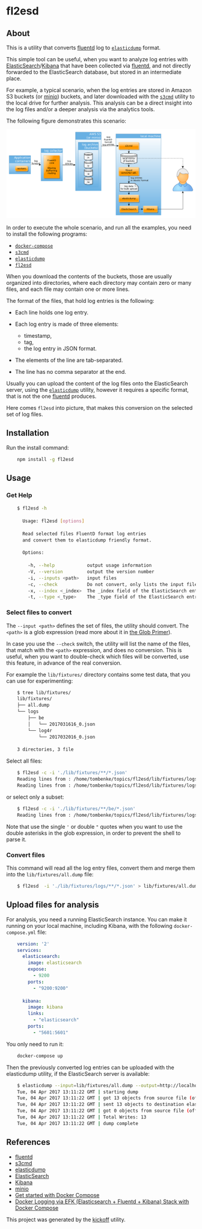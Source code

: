 fl2esd
======

## About

This is a utility that converts [fluentd](http://www.fluentd.org/) log to [`elasticdump`](https://www.npmjs.com/package/elasticdump) format.

This simple tool can be useful, when you want to analyze log entries with 
[ElasticSearch](https://www.elastic.co/)/[Kibana](https://www.elastic.co/products/kibana) that have been collected via [fluentd](http://www.fluentd.org/),
and not directly forwarded to the ElasticSearch database, but stored in an intermediate place.

For example, a typical scenario, when the log entries are stored in Amazon S3 buckets (or [minio](https://github.com/minio)) buckets,
and later downloaded with the [`s3cmd`](http://s3tools.org/s3cmd) utility to the local drive for further analysis.
This analysis can be a direct insight into the log files and/or a deeper analysis via the analytics tools.

The following figure demonstrates this scenario:

![Local EFK stack](docs/local_EFK_stack.png)

In order to execute the whole scenario, and run all the examples, you need to install the following programs:

- [`docker-compose`](https://docs.docker.com/compose/gettingstarted/)
- [`s3cmd`](http://s3tools.org/s3cmd)
- [`elasticdump`](https://www.npmjs.com/package/elasticdump)
- [`fl2esd`](https://github.com/tombenke/fl2esd)

When you download the contents of the buckets, those are usually organized into directories, 
where each directory may contain zero or many files, and each file may contain one or more lines.

The format of the files, that hold log entries is the following:

- Each line holds one log entry.
- Each log entry is made of three elements:
    - timestamp,
    - tag,
    - the log entry in JSON format.

- The elements of the line are tab-separated.
- The line has no comma separator at the end.

Usually you can upload the content of the log files onto the ElasticSearch server,
using the [`elasticdump`](https://www.npmjs.com/package/elasticdump) utility,
however it requires a specific format, that is not the one [fluentd](http://www.fluentd.org/) produces.

Here comes `fl2esd` into picture, that makes this conversion on the selected set of log files.


## Installation

Run the install command:

```bash
    npm install -g fl2esd
```

## Usage

### Get Help

```bash
    $ fl2esd -h
    
      Usage: fl2esd [options]

      Read selected files FluentD format log entries
      and convert them to elasticdump friendly format.

      Options:

        -h, --help            output usage information
        -V, --version         output the version number
        -i, --inputs <path>   input files
        -c, --check           Do not convert, only lists the input files found by pattern
        -x, --index <_index>  The _index field of the ElasticSearch entry (default: 'fluentd')
        -t, --type <_type>    The _type field of the ElasticSearch entry (default: 'log')
```

### Select files to convert

The `--input <path>` defines the set of files, the utility should convert.
The `<path>` is a glob expression (read more about it in [the Glob Primer](https://github.com/isaacs/node-glob#glob-primer)).

In case you use the `--check` switch, the utility will list the name of the files, that match with the `<path>` expression,
and does no conversion.
This is useful, when you want to double-check which files will be converted, use this feature, in advance of the real conversion.

For example the `lib/fixtures/` directory contains some test data, that you can use for experimenting:

```bash
    $ tree lib/fixtures/
    lib/fixtures/
    ├── all.dump
    └── logs
        ├── be
        │   └── 2017031616_0.json
        └── log4r
            └── 2017032016_0.json

    3 directories, 3 file
```

Select all files:
```bash
    $ fl2esd -c -i './lib/fixtures/**/*.json'
    Reading lines from : /home/tombenke/topics/fl2esd/lib/fixtures/logs/be/2017031616_0.json
    Reading lines from : /home/tombenke/topics/fl2esd/lib/fixtures/logs/log4r/2017032016_0.json
```

or select only a subset:

```bash
    $ fl2esd -c -i './lib/fixtures/**/be/*.json'
    Reading lines from : /home/tombenke/topics/fl2esd/lib/fixtures/logs/be/2017031616_0.json
```

Note that use the single `'` or double `"` quotes when you want to use the double asterisks in the glob expression,
in order to prevent the shell to parse it.


### Convert files

This command will read all the log entry files, convert them and merge them into the `lib/fixtures/all.dump` file:

```bash
    $ fl2esd  -i './lib/fixtures/logs/**/*.json' > lib/fixtures/all.dump
```

## Upload files for analysis

For analysis, you need a running ElasticSearch instance. You can make it running on your local machine, including Kibana,
with the following `docker-compose.yml` file:

```yaml
    version: '2'
    services:
      elasticsearch:
        image: elasticsearch
        expose:
          - 9200
        ports:
          - "9200:9200"

      kibana:
        image: kibana
        links:
          - "elasticsearch"
        ports:
          - "5601:5601"
```

You only need to run it:

```bash
    docker-compose up
```

Then the previously converted log entries can be uploaded with the elasticdump utility,
if the ElasticSearch server is available:

```bash
    $ elasticdump --input=lib/fixtures/all.dump --output=http://localhost:9200/intime-ltm/ --bulk=true
    Tue, 04 Apr 2017 13:11:22 GMT | starting dump
    Tue, 04 Apr 2017 13:11:22 GMT | got 13 objects from source file (offset: 0)
    Tue, 04 Apr 2017 13:11:22 GMT | sent 13 objects to destination elasticsearch, wrote 13
    Tue, 04 Apr 2017 13:11:22 GMT | got 0 objects from source file (offset: 13)
    Tue, 04 Apr 2017 13:11:22 GMT | Total Writes: 13
    Tue, 04 Apr 2017 13:11:22 GMT | dump complete
```


## References

- [fluentd](http://www.fluentd.org/)
- [s3cmd](http://s3tools.org/s3cmd)
- [elasticdump](https://www.npmjs.com/package/elasticdump)
- [ElasticSearch](https://www.elastic.co/)
- [Kibana](https://www.elastic.co/products/kibana)
- [minio](https://github.com/minio)
- [Get started with Docker Compose](https://docs.docker.com/compose/gettingstarted/)
- [Docker Logging via EFK (Elasticsearch + Fluentd + Kibana) Stack with Docker Compose](http://docs.fluentd.org/v0.12/articles/docker-logging-efk-compose)

This project was generated by the [kickoff](https://github.com/tombenke/kickoff) utility.
